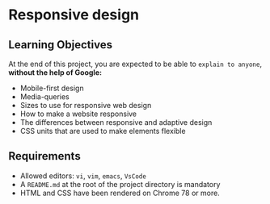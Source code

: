 # Responsive design

## Learning Objectives
At the end of this project, you are expected to be able to `explain to anyone`, **without the help of Google:**
- Mobile-first design
- Media-queries
- Sizes to use for responsive web design
- How to make a website responsive
- The differences between responsive and adaptive design
- CSS units that are used to make elements flexible

## Requirements
- Allowed editors: `vi`, `vim`, `emacs`, `VsCode`
- A `README.md` at the root of the project directory is mandatory
- HTML and CSS have been rendered on Chrome 78 or more.
